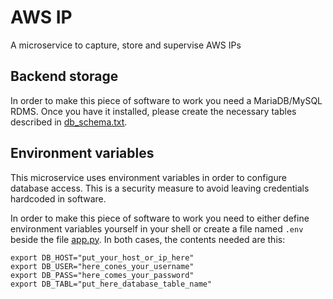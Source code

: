 # AWS IP
A microservice to capture, store and supervise AWS IPs 

## Backend storage
In order to make this piece of software to work you need a MariaDB/MySQL RDMS. Once you have it installed, please create the necessary tables described in [db_schema.txt](db_schema.txt). 

## Environment variables
This microservice uses environment variables in order to configure database access. This is a security measure to avoid leaving credentials hardcoded in software. 

In order to make this piece of software to work you need to either define environment variables yourself in your shell or create a file named `.env` beside the file [app.py](app.py). In both cases, the contents needed are this:

```
export DB_HOST="put_your_host_or_ip_here"
export DB_USER="here_cones_your_username"
export DB_PASS="here_comes_your_password"
export DB_TABL="put_here_database_table_name"
```
